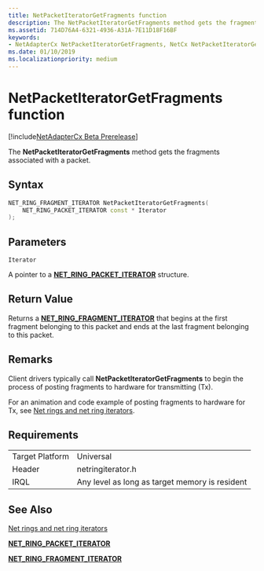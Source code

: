 ```yaml
---
title: NetPacketIteratorGetFragments function
description: The NetPacketIteratorGetFragments method gets the fragments associated with a packet.
ms.assetid: 714D76A4-6321-4936-A31A-7E11D18F16BF
keywords:
- NetAdapterCx NetPacketIteratorGetFragments, NetCx NetPacketIteratorGetFragments
ms.date: 01/10/2019
ms.localizationpriority: medium
---
```


# NetPacketIteratorGetFragments function

[!include[NetAdapterCx Beta Prerelease](../netcx-beta-prerelease.md)]

The **NetPacketIteratorGetFragments** method gets the fragments associated with a packet.

## Syntax

```cpp
NET_RING_FRAGMENT_ITERATOR NetPacketIteratorGetFragments(
    NET_RING_PACKET_ITERATOR const * Iterator
);
```

## Parameters

`Iterator`

A pointer to a [**NET_RING_PACKET_ITERATOR**](net-ring-packet-iterator.md) structure.

## Return Value

Returns a [**NET_RING_FRAGMENT_ITERATOR**](net-ring-fragment-iterator.md) that begins at the first fragment belonging to this packet and ends at the last fragment belonging to this packet.

## Remarks

Client drivers typically call **NetPacketIteratorGetFragments** to begin the process of posting fragments to hardware for transmitting (Tx). 

For an animation and code example of posting fragments to hardware for Tx, see [Net rings and net ring iterators](net-rings-and-net-ring-iterators.md).

## Requirements

|  |  |
| --- | --- |
| Target Platform | Universal |
| Header | netringiterator.h |
| IRQL | Any level as long as target memory is resident |

## See Also

[Net rings and net ring iterators](net-rings-and-net-ring-iterators.md)

[**NET_RING_PACKET_ITERATOR**](net-ring-packet-iterator.md)

[**NET_RING_FRAGMENT_ITERATOR**](net-ring-fragment-iterator.md)